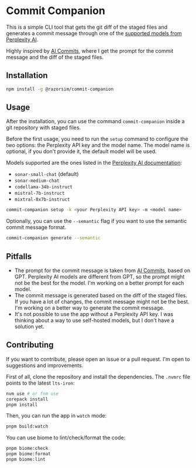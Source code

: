 # Commit Companion
This is a simple CLI tool that gets the git diff of the staged files and generates a commit message through one of the [supported models from Perplexity AI](https://docs.perplexity.ai/docs/model-cards).

Highly inspired by [AI Commits](https://github.com/Nutlope/aicommits), where I get the prompt for the commit message and the diff of the staged files.

## Installation
```bash
npm install -g @razorsim/commit-companion
```

## Usage
After the installation, you can use the command `commit-companion` inside a git repository with staged files.

Before the first usage, you need to run the `setup` command to configure the two options: the Perplexity API key and the model name.
The model name is optional, if you don't provide it, the default model will be used.

Models supported are the ones listed in the [Perplexity AI documentation](https://docs.perplexity.ai/docs/model-cards):
- `sonar-small-chat` (default)
- `sonar-medium-chat`
- `codellama-34b-instruct`
- `mistral-7b-instruct`
- `mixtral-8x7b-instruct`

```bash
commit-companion setup -k <your Perplexity API key> -m <model name>
```

Optionally, you can use the `--semantic` flag if you want to use the semantic commit message format.

```bash
commit-companion generate --semantic
```

## Pitfalls
- The prompt for the commit message is taken from [AI Commits](https://github.com/Nutlope/aicommits), based on GPT. Perplexity AI models are different from GPT, so the prompt might not be the best for the model. I'm working on a better prompt for each model.
- The commit message is generated based on the diff of the staged files. If you have a lot of changes, the commit message might not be the best. I'm working on a better way to generate the commit message.
- It's not possible to use the app without a Perplexity API key. I was thinking about a way to use self-hosted models, but I don't have a solution yet.

## Contributing
If you want to contribute, please open an issue or a pull request. I'm open to suggestions and improvements.

First of all, clone the repository and install the dependencies. The `.nvmrc` file points to the latest `lts-iron`:

```bash
nvm use # or fnm use
corepack install
pnpm install
```

Then, you can run the app in `watch` mode:
```bash
pnpm build:watch
```

You can use biome to lint/check/format the code:
```bash
pnpm biome:check
pnpm biome:format
pnpm biome:lint
```
